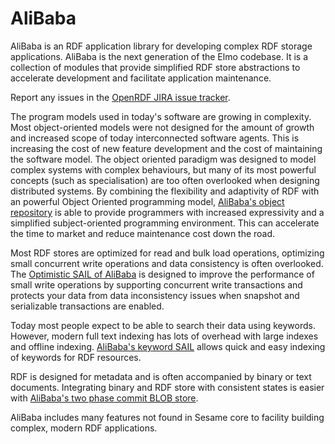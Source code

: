 AliBaba
=======

 AliBaba is an RDF application library for developing complex RDF storage applications. AliBaba is the next generation of the Elmo codebase. It is a collection of modules that provide simplified RDF store abstractions to accelerate development and facilitate application maintenance.
 
 Report any issues in the [OpenRDF JIRA issue tracker](https://openrdf.atlassian.net/).

 The program models used in today's software are growing in complexity. Most object-oriented models were not designed for the amount of growth and increased scope of today interconnected software agents. This is increasing the cost of new feature development and the cost of maintaining the software model. The object oriented paradigm was designed to model complex systems with complex behaviours, but many of its most powerful concepts (such as specialisation) are too often overlooked when designing distributed systems. By combining the flexibility and adaptivity of RDF with an powerful Object Oriented programming model, [AliBaba's object repository](https://bitbucket.org/openrdf/alibaba/src/master/object-repository/) is able to provide programmers with increased expressivity and a simplified subject-oriented programming environment. This can accelerate the time to market and reduce maintenance cost down the road.

 Most RDF stores are optimized for read and bulk load operations, optimizing small concurrent write operations and data consistency is often overlooked. The [Optimistic SAIL of AliBaba](https://bitbucket.org/openrdf/alibaba/src/master/optimistic-sail/) is designed to improve the performance of small write operations by supporting concurrent write transactions and protects your data from data inconsistency issues when snapshot and serializable transactions are enabled.

 Today most people expect to be able to search their data using keywords. However, modern full text indexing has lots of overhead with large indexes and offline indexing. [AliBaba's keyword SAIL](https://bitbucket.org/openrdf/alibaba/src/master/keyword-sail/) allows quick and easy indexing of keywords for RDF resources.

 RDF is designed for metadata and is often accompanied by binary or text documents. Integrating binary and RDF store with consistent states is easier with [AliBaba's two phase commit BLOB store](https://bitbucket.org/openrdf/alibaba/src/master/blob-store).

 AliBaba includes many features not found in Sesame core to facility building complex, modern RDF applications.

